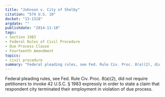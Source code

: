 ```yaml
---
title: "Johnson v. City of Shelby"
citation: "574 U.S. 10"
docket: "13-1318"
argdate: ""
publishdate: "2014-11-10"
tags:
- Section 1983
- Federal Rules of Civil Procedure
- Due Process Clause
- Fourteenth Amendment
topics:
- civil procedure
summary: "Federal pleading rules, see Fed. Rule Civ. Proc. 8(a)(2), did not require petitioners to invoke 42 U.S.C. § 1983 expressly in order to state a claim that respondent city terminated their employment in violation of due process."
---
```

Federal pleading rules, see Fed. Rule Civ. Proc. 8(a)(2), did not require petitioners to invoke 42 U.S.C. § 1983 expressly in order to state a claim that respondent city terminated their employment in violation of due process.
